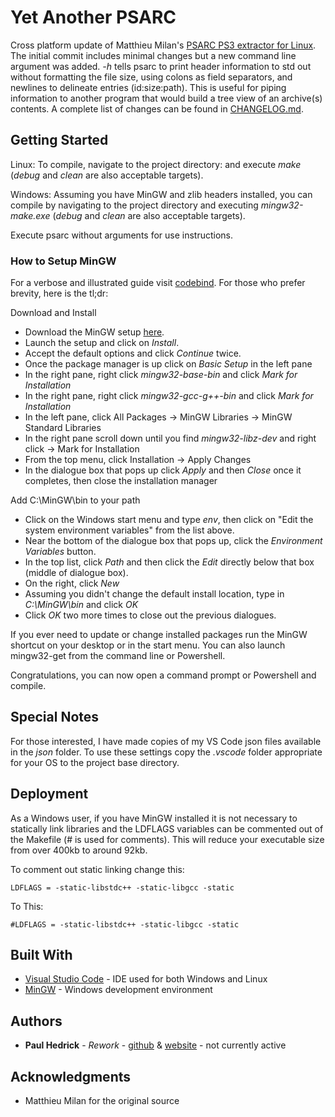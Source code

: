 # Yet Another PSARC

Cross platform update of Matthieu Milan's [PSARC PS3 extractor for Linux](https://www.ferb.fr/ps3/PSARC/).  The initial commit includes minimal changes but a new command line argument was added.  *-h* tells psarc to print header information to std out without formatting the file size, using colons as field separators, and newlines to delineate entries (id:size:path). This is useful for piping information to another program that would build a tree view of an archive(s) contents.  A complete list of changes can be found in [CHANGELOG.md](CHANGELOG.md).

## Getting Started

Linux: To compile, navigate to the project directory: and execute *make* (*debug* and *clean* are also acceptable targets).

Windows:  Assuming you have MinGW and zlib headers installed, you can compile by navigating to the project directory and executing *mingw32-make.exe* (*debug* and *clean* are also acceptable targets).

Execute psarc without arguments for use instructions.

### How to Setup MinGW

For a verbose and illustrated guide visit [codebind](http://www.codebind.com/cprogramming/install-mingw-windows-10-gcc/).  For those who prefer brevity, here is the tl;dr:

Download and Install 
* Download the MinGW setup [here](https://osdn.net/projects/mingw/downloads/68260/mingw-get-setup.exe).
* Launch the setup and click on *Install*.
* Accept the default options and click *Continue* twice.
* Once the package manager is up click on *Basic Setup* in the left pane
* In the right pane, right click *mingw32-base-bin* and click *Mark for Installation*
* In the right pane, right click *mingw32-gcc-g++-bin* and click *Mark for Installation*
* In the left pane, click All Packages -> MinGW Libraries -> MinGW Standard Libraries
* In the right pane scroll down until you find *mingw32-libz-dev* and right click -> Mark for Installation
* From the top menu, click Installation -> Apply Changes
* In the dialogue box that pops up click *Apply* and then *Close* once it completes, then close the installation manager

Add C:\MinGW\bin to your path
* Click on the Windows start menu and type *env*, then click on "Edit the system environment variables" from the list above.
* Near the bottom of the dialogue box that pops up, click the *Environment Variables* button.
* In the top list, click *Path* and then click the *Edit* directly below that box (middle of dialogue box).
* On the right, click *New*
* Assuming you didn't change the default install location, type in *C:\MinGW\bin* and click *OK*
* Click *OK* two more times to close out the previous dialogues.

If you ever need to update or change installed packages run the MinGW shortcut on your desktop or in the start menu.  You can also launch mingw32-get from the command line or Powershell.

Congratulations, you can now open a command prompt or Powershell and compile.

## Special Notes

For those interested, I have made copies of my VS Code json files available in the *json* folder.  To use these settings copy the *.vscode* folder appropriate for your OS to the project base directory.

## Deployment

As a Windows user, if you have MinGW installed it is not necessary to statically link libraries and the LDFLAGS variables can be commented out of the Makefile (# is used for comments).  This will reduce your executable size from over 400kb to around 92kb.

To comment out static linking change this:
```
LDFLAGS = -static-libstdc++ -static-libgcc -static
```
To This:
```
#LDFLAGS = -static-libstdc++ -static-libgcc -static
```

## Built With

* [Visual Studio Code](https://github.com/Microsoft/vscode) - IDE used for both Windows and Linux
* [MinGW](http://mingw.org/) - Windows development environment

## Authors

* **Paul Hedrick** - *Rework* - [github](https://github.com/paul-hedrick) & [website](https://phedrick.dev) - not currently active

## Acknowledgments

* Matthieu Milan for the original source
